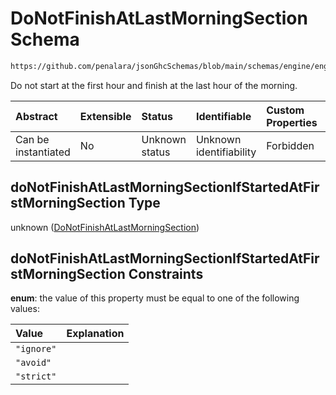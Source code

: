 # DoNotFinishAtLastMorningSection Schema

```txt
https://github.com/penalara/jsonGhcSchemas/blob/main/schemas/engine/engineSpecification.schema.json#/definitions/incompatibilities/properties/doNotFinishAtLastMorningSectionIfStartedAtFirstMorningSection
```

Do not start at the first hour and finish at the last hour of the morning.

| Abstract            | Extensible | Status         | Identifiable            | Custom Properties | Additional Properties | Access Restrictions | Defined In                                                                                               |
| :------------------ | :--------- | :------------- | :---------------------- | :---------------- | :-------------------- | :------------------ | :------------------------------------------------------------------------------------------------------- |
| Can be instantiated | No         | Unknown status | Unknown identifiability | Forbidden         | Allowed               | none                | [engineSpecification.schema.json\*](../../../out/engineSpecification.schema.json "open original schema") |

## doNotFinishAtLastMorningSectionIfStartedAtFirstMorningSection Type

unknown ([DoNotFinishAtLastMorningSection](enginespecification-definitions-incompatibilities-properties-donotfinishatlastmorningsection.md))

## doNotFinishAtLastMorningSectionIfStartedAtFirstMorningSection Constraints

**enum**: the value of this property must be equal to one of the following values:

| Value      | Explanation |
| :--------- | :---------- |
| `"ignore"` |             |
| `"avoid"`  |             |
| `"strict"` |             |
